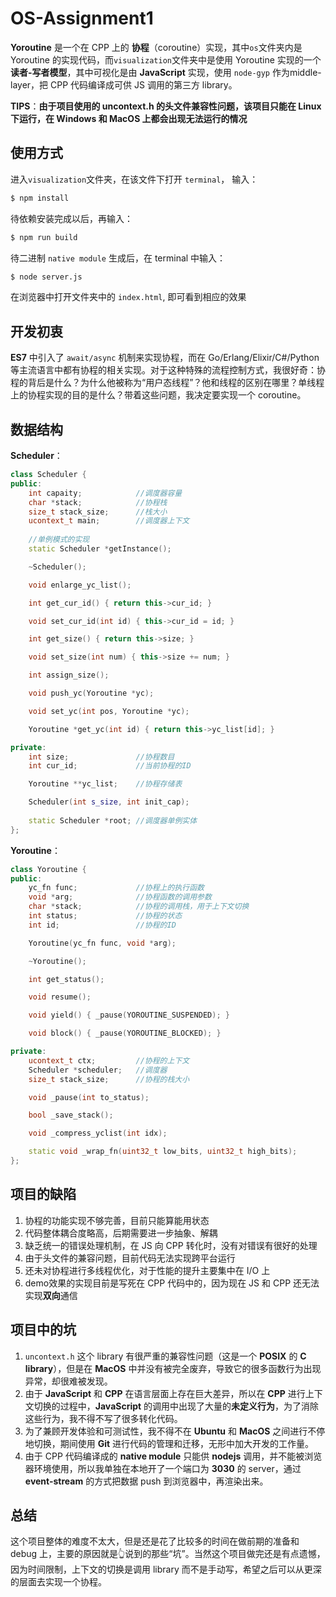 # OS-Assignment1

**Yoroutine** 是一个在 CPP 上的 **协程**（coroutine）实现，其中`os`文件夹内是 Yoroutine 的实现代码，而`visualization`文件夹中是使用 Yoroutine 实现的一个 **读者-写者模型**，其中可视化是由 **JavaScript** 实现，使用 `node-gyp` 作为middle-layer，把 CPP 代码编译成可供 JS 调用的第三方 library。

**TIPS**：**由于项目使用的 uncontext.h 的头文件兼容性问题，该项目只能在 Linux 下运行，在 Windows 和 MacOS 上都会出现无法运行的情况**

## 使用方式

进入`visualization`文件夹，在该文件下打开 `terminal`， 输入：

```bash
$ npm install
```

待依赖安装完成以后，再输入：

```bash
$ npm run build
```

待二进制 `native module` 生成后，在 terminal 中输入：

```bash
$ node server.js
```

在浏览器中打开文件夹中的 `index.html`, 即可看到相应的效果

## 开发初衷

**ES7** 中引入了 `await/async` 机制来实现协程，而在 Go/Erlang/Elixir/C#/Python 等主流语言中都有协程的相关实现。对于这种特殊的流程控制方式，我很好奇：协程的背后是什么？为什么他被称为“用户态线程”？他和线程的区别在哪里？单线程上的协程实现的目的是什么？带着这些问题，我决定要实现一个 coroutine。

## 数据结构

**Scheduler**：

```c++
class Scheduler {
public:
    int capaity;			//调度器容量
    char *stack;			//协程栈
    size_t stack_size;		//栈大小
    ucontext_t main;		//调度器上下文
	
  	//单例模式的实现
    static Scheduler *getInstance();

    ~Scheduler();

    void enlarge_yc_list();

    int get_cur_id() { return this->cur_id; }

    void set_cur_id(int id) { this->cur_id = id; }

    int get_size() { return this->size; }

    void set_size(int num) { this->size += num; }

    int assign_size();

    void push_yc(Yoroutine *yc);

    void set_yc(int pos, Yoroutine *yc);

    Yoroutine *get_yc(int id) { return this->yc_list[id]; }

private:
    int size;				//协程数目
    int cur_id;				//当前协程的ID

    Yoroutine **yc_list;	//协程存储表

    Scheduler(int s_size, int init_cap);
	
    static Scheduler *root;	//调度器单例实体
};
```

**Yoroutine**：

```c++
class Yoroutine {
public:
    yc_fn func;				//协程上的执行函数
    void *arg;				//协程函数的调用参数
    char *stack;			//协程的调用栈，用于上下文切换
    int status;				//协程的状态
    int id;					//协程的ID

    Yoroutine(yc_fn func, void *arg);

    ~Yoroutine();

    int get_status();

    void resume();

    void yield() { _pause(YOROUTINE_SUSPENDED); }

    void block() { _pause(YOROUTINE_BLOCKED); }

private:
    ucontext_t ctx;			//协程的上下文
    Scheduler *scheduler;	//调度器
    size_t stack_size;		//协程的栈大小

    void _pause(int to_status);

    bool _save_stack();

    void _compress_yclist(int idx);

    static void _wrap_fn(uint32_t low_bits, uint32_t high_bits);
};
```

## 项目的缺陷

1. 协程的功能实现不够完善，目前只能算能用状态
2. 代码整体耦合度略高，后期需要进一步抽象、解耦
3. 缺乏统一的错误处理机制，在 JS 向 CPP 转化时，没有对错误有很好的处理
4.  由于头文件的兼容问题，目前代码无法实现跨平台运行
5. 还未对协程进行多线程优化，对于性能的提升主要集中在 I/O 上
6.  demo效果的实现目前是写死在 CPP 代码中的，因为现在 JS 和 CPP 还无法实现**双向**通信

## 项目中的坑

1. `uncontext.h` 这个 library 有很严重的兼容性问题（这是一个 **POSIX** 的 **C library**），但是在 **MacOS** 中并没有被完全废弃，导致它的很多函数行为出现异常，却很难被发现。
2. 由于 **JavaScript** 和 **CPP** 在语言层面上存在巨大差异，所以在 **CPP** 进行上下文切换的过程中，**JavaScript** 的调用中出现了大量的**未定义行为**，为了消除这些行为，我不得不写了很多转化代码。
3. 为了兼顾开发体验和可测试性，我不得不在 **Ubuntu** 和 **MacOS** 之间进行不停地切换，期间使用 **Git** 进行代码的管理和迁移，无形中加大开发的工作量。
4. 由于 CPP 代码编译成的 **native module** 只能供 **nodejs** 调用，并不能被浏览器环境使用，所以我单独在本地开了一个端口为 **3030** 的 server，通过 **event-stream** 的方式把数据 push 到浏览器中，再渲染出来。

## 总结

这个项目整体的难度不太大，但是还是花了比较多的时间在做前期的准备和 debug 上，主要的原因就是👆说到的那些“坑”。当然这个项目做完还是有点遗憾，因为时间限制，上下文的切换是调用 library 而不是手动写，希望之后可以从更深的层面去实现一个协程。